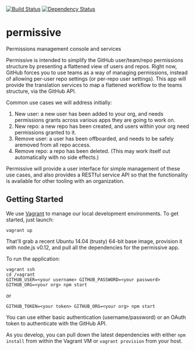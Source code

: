 [![Build Status](https://travis-ci.org/atsid/permissive.svg)](https://travis-ci.org/atsid/permissive)
[![Dependency Status](https://david-dm.org/atsid/permissive.svg)](https://david-dm.org/atsid/permissive)

# permissive
Permissions management console and services

Permissive is intended to simplify the GitHub user/team/repo permissions structure by presenting a flattened view of users and repos. Right now, GitHub forces you to use teams as a way of managing permissions, instead of allowing per-user repo settings (or per-repo user settings). This app will provide the translation services to map a flattened workflow to the teams structure, via the GitHub API.

Common use cases we will address initially:

1. New user: a new user has been added to your org, and needs permissions grants across various apps they are going to work on.
2. New repo: a new repo has been created, and users within your org need permissions granted to it.
3. Remove user: a user has been offboarded, and needs to be safely aremoved from all repo access.
4. Remove repo: a repo has been deleted. (This may work itself out automatically with no side effects.)

Permissive will provide a user interface for simple management of these use cases, and also provides a RESTful service API so that the functionality is available for other tooling with an organization.

## Getting Started

We use [Vagrant](http://vagrantup.com) to manage our local development environments. To get started, just launch:

    vagrant up

That'll grab a recent Ubuntu 14.04 (trusty) 64-bit base image, provision it with node.js v0.12, and pull all the dependencies for the permissive app.

To run the application:

    vagrant ssh
    cd /vagrant
    GITHUB_USER=<your username> GITHUB_PASSWORD=<your password> GITHUB_ORG=<your org> npm start

or

    GITHUB_TOKEN=<your token> GITHUB_ORG=<your org> npm start

You can use either basic authentication (username/password) or an OAuth token to authenticate with the GitHub API.

As you develop, you can pull down the latest dependencies with either `npm install` from within the Vagrant VM or `vagrant provision` from your host.
